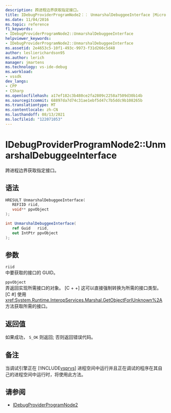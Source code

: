 ```yaml
---
description: 跨进程边界获取指定接口。
title: IDebugProviderProgramNode2：： UnmarshalDebuggeeInterface |Microsoft Docs
ms.date: 11/04/2016
ms.topic: reference
f1_keywords:
- IDebugProviderProgramNode2::UnmarshalDebuggeeInterface
helpviewer_keywords:
- IDebugProviderProgramNode2::UnmarshalDebuggeeInterface
ms.assetid: 2e4653c5-10f1-493c-9973-f31d266c5d48
author: leslierichardson95
ms.author: lerich
manager: jmartens
ms.technology: vs-ide-debug
ms.workload:
- vssdk
dev_langs:
- CPP
- CSharp
ms.openlocfilehash: a17ef182c3b480ce2fa2809c2258a7509d30b14b
ms.sourcegitcommit: 68897da7d74c31ae1ebf5d47c7b5ddc9b108265b
ms.translationtype: MT
ms.contentlocale: zh-CN
ms.lasthandoff: 08/13/2021
ms.locfileid: "122071053"
---
```

# <a name="idebugproviderprogramnode2unmarshaldebuggeeinterface"></a>IDebugProviderProgramNode2::UnmarshalDebuggeeInterface
跨进程边界获取指定接口。

## <a name="syntax"></a>语法

```cpp
HRESULT UnmarshalDebuggeeInterface(
   REFIID riid,
   void** ppvObject
);
```

```csharp
int UnmarshalDebuggeeInterface(
   ref Guid   riid,
   out IntPtr ppvObject
);
```

## <a name="parameters"></a>参数
`riid`\
中要获取的接口的 GUID。

`ppvObject`\
弄返回实现所需接口的对象。 [C + +] 这可以直接强制转换为所需的接口类型。 [C #] 使用 <xref:System.Runtime.InteropServices.Marshal.GetObjectForIUnknown%2A> 方法获取所需的接口。

## <a name="return-value"></a>返回值
 如果成功， `S_OK` 则返回; 否则返回错误代码。

## <a name="remarks"></a>备注
 当调试引擎正在 [!INCLUDE[vsprvs](../../../code-quality/includes/vsprvs_md.md)] 进程空间中运行并且正在调试的程序在其自己的进程空间中运行时，将使用此方法。

## <a name="see-also"></a>请参阅
- [IDebugProviderProgramNode2](../../../extensibility/debugger/reference/idebugproviderprogramnode2.md)
